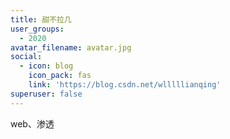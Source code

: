 ```yaml
---
title: 甜不拉几
user_groups:
  - 2020
avatar_filename: avatar.jpg
social:
  - icon: blog
    icon_pack: fas
    link: 'https://blog.csdn.net/wlllllianqing'
superuser: false
---
```


web、渗透